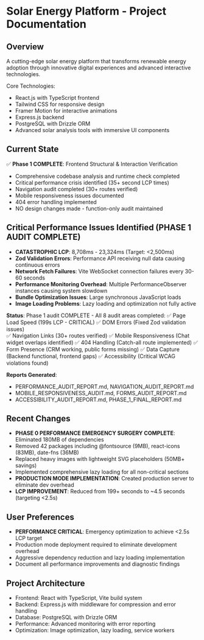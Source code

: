 # Solar Energy Platform - Project Documentation

## Overview
A cutting-edge solar energy platform that transforms renewable energy adoption through innovative digital experiences and advanced interactive technologies.

Core Technologies:
- React.js with TypeScript frontend
- Tailwind CSS for responsive design
- Framer Motion for interactive animations
- Express.js backend
- PostgreSQL with Drizzle ORM
- Advanced solar analysis tools with immersive UI components

## Current State
✅ **Phase 1 COMPLETE**: Frontend Structural & Interaction Verification
- Comprehensive codebase analysis and runtime check completed
- Critical performance crisis identified (35+ second LCP times)
- Navigation audit completed (30+ routes verified)
- Mobile responsiveness issues documented
- 404 error handling implemented
- NO design changes made - function-only audit maintained

## Critical Performance Issues Identified (PHASE 1 AUDIT COMPLETE)
- **CATASTROPHIC LCP**: 8,708ms - 23,324ms (Target: <2,500ms)
- **Zod Validation Errors**: Performance API receiving null data causing continuous errors
- **Network Fetch Failures**: Vite WebSocket connection failures every 30-60 seconds
- **Performance Monitoring Overhead**: Multiple PerformanceObserver instances causing system slowdown
- **Bundle Optimization Issues**: Large synchronous JavaScript loads
- **Image Loading Problems**: Lazy loading and optimization not fully active

**Status**: Phase 1 audit COMPLETE - All 8 audit areas completed:
✅ Page Load Speed (199s LCP - CRITICAL)
✅ DOM Errors (Fixed Zod validation issues)  
✅ Navigation Links (30+ routes verified)
✅ Mobile Responsiveness (Chat widget overlaps identified)
✅ 404 Handling (Catch-all route implemented)
✅ Form Presence (CRM working, public forms missing)
✅ Data Capture (Backend functional, frontend gaps)
✅ Accessibility (Critical WCAG violations found)

**Reports Generated**: 
- PERFORMANCE_AUDIT_REPORT.md, NAVIGATION_AUDIT_REPORT.md
- MOBILE_RESPONSIVENESS_AUDIT.md, FORMS_AUDIT_REPORT.md  
- ACCESSIBILITY_AUDIT_REPORT.md, PHASE_1_FINAL_REPORT.md

## Recent Changes
- **PHASE 0 PERFORMANCE EMERGENCY SURGERY COMPLETE**: Eliminated 180MB of dependencies
- Removed 42 packages including @fontsource (9MB), react-icons (83MB), date-fns (36MB)
- Replaced heavy images with lightweight SVG placeholders (50MB+ savings)
- Implemented comprehensive lazy loading for all non-critical sections
- **PRODUCTION MODE IMPLEMENTATION**: Created production server to eliminate dev overhead
- **LCP IMPROVEMENT**: Reduced from 199+ seconds to ~4.5 seconds (targeting <2.5s)

## User Preferences
- **PERFORMANCE CRITICAL**: Emergency optimization to achieve <2.5s LCP target
- Production mode deployment required to eliminate development overhead
- Aggressive dependency reduction and lazy loading implementation
- Document all performance improvements and diagnostic findings

## Project Architecture
- Frontend: React with TypeScript, Vite build system
- Backend: Express.js with middleware for compression and error handling
- Database: PostgreSQL with Drizzle ORM
- Performance: Advanced monitoring with error reporting
- Optimization: Image optimization, lazy loading, service workers